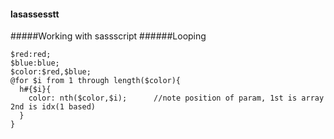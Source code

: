 #### lasassesstt
#####Working with sassscript
######Looping 
```
$red:red;
$blue:blue;
$color:$red,$blue;
@for $i from 1 through length($color){
  h#{$i}{
    color: nth($color,$i);      //note position of param, 1st is array 2nd is idx(1 based)
  }
}
```
